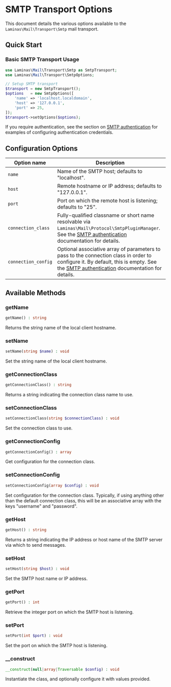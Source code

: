 # SMTP Transport Options

This document details the various options available to the
`Laminas\Mail\Transport\Smtp` mail transport.

## Quick Start

### Basic SMTP Transport Usage

```php
use Laminas\Mail\Transport\Smtp as SmtpTransport;
use Laminas\Mail\Transport\SmtpOptions;

// Setup SMTP transport
$transport = new SmtpTransport();
$options   = new SmtpOptions([
    'name' => 'localhost.localdomain',
    'host' => '127.0.0.1',
    'port' => 25,
]);
$transport->setOptions($options);
```

If you require authentication, see the section on [SMTP authentication](smtp-authentication.md#examples)
for examples of configuring authentication credentials.

## Configuration Options

Option name         | Description
------------------- | -----------
`name`              | Name of the SMTP host; defaults to "localhost".
`host`              | Remote hostname or IP address; defaults to "127.0.0.1".
`port`              | Port on which the remote host is listening; defaults to "25".
`connection_class`  | Fully-qualified classname or short name resolvable via `Laminas\Mail\Protocol\SmtpPluginManager`. See the [SMTP authentication](smtp-authentication.md#connection_class) documentation for details.
`connection_config` | Optional associative array of parameters to pass to the connection class in order to configure it. By default, this is empty. See the [SMTP authentication](smtp-authentication.md#connection_config) documentation for details.

## Available Methods

### getName

```php
getName() : string
```

Returns the string name of the local client hostname.

### setName

```php
setName(string $name) : void
```

Set the string name of the local client hostname.

### getConnectionClass

```php
getConnectionClass() : string
```

Returns a string indicating the connection class name to use.

### setConnectionClass

```php
setConnectionClass(string $connectionClass) : void
```

Set the connection class to use.

### getConnectionConfig

```php
getConnectionConfig() : array
```

Get configuration for the connection class.

### setConnectionConfig

```php
setConnectionConfig(array $config) : void
```

Set configuration for the connection class. Typically, if using anything other
than the default connection class, this will be an associative array with the
keys "username" and "password".

### getHost

```php
getHost() : string
```

Returns a string indicating the IP address or host name of the SMTP server via
which to send messages.

### setHost

```php
setHost(string $host) : void
```

Set the SMTP host name or IP address.

### getPort

```php
getPort() : int
```

Retrieve the integer port on which the SMTP host is listening.

### setPort

```php
setPort(int $port) : void
```

Set the port on which the SMTP host is listening.

### \_\_construct

```php
__construct(null|array|Traversable $config) : void
```

Instantiate the class, and optionally configure it with values provided.
